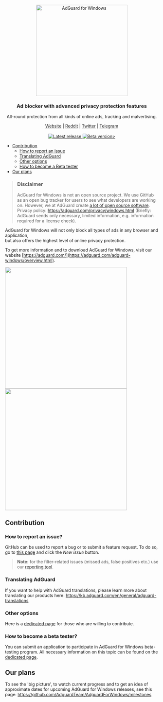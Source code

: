 <p align="center">
  <img src="https://cdn.adguard.com/public/Adguard/Common/Logos/win.svg" width="300px" alt="AdGuard for Windows"
 />
  </p>
<h3 align="center">Ad blocker with advanced privacy protection features</h3>
<p align="center">
    All-round protection from all kinds of online ads, tracking and malvertising.
</p>
  
  <p align="center"> 
    <a href="https://adguard.com/">Website</a> |
    <a href="https://reddit.com/r/Adguard">Reddit</a> |
    <a href="https://twitter.com/AdGuard">Twitter</a> |
    <a href="https://t.me/adguard_en">Telegram</a>
    <br /><br />
    <a
    </a>
    <a href="https://github.com/AdguardTeam/AdguardForWindows/releases/tag/v7.1.2817.0">
        <img src="https://img.shields.io/badge/release-v7.1-green.svg" alt="Latest release" />
    </a>
    <a href="https://github.com/AdguardTeam/AdguardForWindows/releases/tag/v7.1.2817.0">
    <img src="https://img.shields.io/badge/beta-v7.1-yellow.svg" alt="Beta version>" />
    </a>


* [Contribution](#contribution)
  * [How to report an issue](#issue)
  * [Translating AdGuard](#contribution-translating)
  * [Other options](#contribution-other)
  * [How to become a Beta tester](#beta-tester)
* [Our plans](#our-plans)

> ### Disclaimer
> AdGuard for Windows is not an open source project. We use GitHub as an open bug tracker for users to see what developers are working on. However, we at AdGuard create [a lot of open source software](https://github.com/search?o=desc&q=topic%3Aopen-source+org%3AAdguardTeam+fork%3Atrue&s=stars&type=Repositories).
> Privacy policy: https://adguard.com/privacy/windows.html (Briefly: AdGuard sends only necessary, limited information, e.g. information required for a license check).

 AdGuard for Windows will not only block all types of ads in any browser and application,<br/>but also offers the highest level of online privacy protection.

To get more information and to download AdGuard for Windows, visit our website [https://adguard.com/](https://adguard.com/adguard-windows/overview.html).

<img src="https://cdn.adguard.com/public/Adguard/screenshots/adguardwindowsmainEN.png" width="400px"> <img src="https://cdn.adguard.com/public/Adguard/screenshots/windowsgeneralEN.png" width="400px">

<a id="contribution"></a>
## Contribution

<a id="issue"></a>
### How to report an issue?

GitHub can be used to report a bug or to submit a feature request. To do so, go to [this page](https://github.com/AdguardTeam/AdGuardforWindows/issues) and click the *New issue* button.

>**Note:** for the filter-related issues (missed ads, false positives etc.) use our [reporting tool](https://reports.adguard.com/new_issue.html).

<a id="contribution-translating"></a>
### Translating AdGuard

If you want to help with AdGuard translations, please learn more about translating our products here: https://kb.adguard.com/en/general/adguard-translations

<a id="contribution-other"></a>
### Other options

Here is a [dedicated page](https://adguard.com/contribute.html) for those who are willing to contribute.


<a id="beta-tester"></a>
### How to become a beta tester?

You can submit an application to participate in AdGuard for Windows beta-testing program. All necessary information on this topic can be found on the [dedicated page](https://adguard.com/beta.html).

<a id="our-plans"></a>
## Our plans

To see the 'big picture', to watch current progress and to get an idea of approximate dates for upcoming AdGuard for Windows releases, see this page: https://github.com/AdguardTeam/AdguardForWindows/milestones
